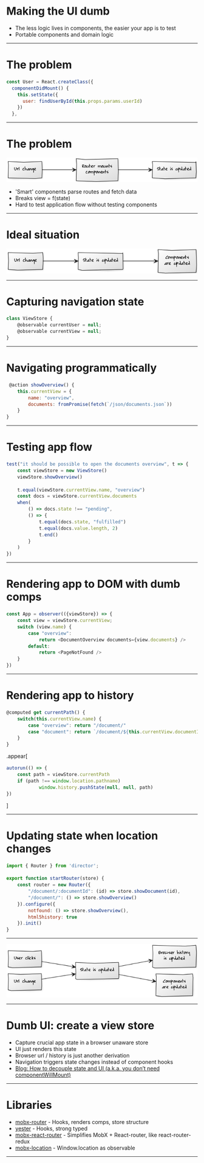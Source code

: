 
# Making the UI dumb

* The less logic lives in components, the easier your app is to test
* Portable components and domain logic

---

# The problem

```javascript
const User = React.createClass({
  componentDidMount() {
    this.setState({
      user: findUserById(this.props.params.userId)
    })
  },
```

---

# The problem

![routing](img/routing1.png)

* 'Smart' components parse routes and fetch data
* Breaks view = f(state)
* Hard to test application flow without testing components

---

# Ideal situation

![img/routing2.png](img/routing2.png)

---

# Capturing navigation state

```javascript
class ViewStore {
    @observable currentUser = null;
    @observable currentView = null;
}
```

---

# Navigating programmatically

```javascript
 @action showOverview() {
    this.currentView = {
        name: "overview",
        documents: fromPromise(fetch(`/json/documents.json`))
    }
}
```

---

# Testing app flow

```javascript
test("it should be possible to open the documents overview", t => {
    const viewStore = new ViewStore()
    viewStore.showOverview()

    t.equal(viewStore.currentView.name, "overview")
    const docs = viewStore.currentView.documents
    when(
        () => docs.state !== "pending",
        () => {
            t.equal(docs.state, "fulfilled")
            t.equal(docs.value.length, 2)
            t.end()
        }
    )
})
```

---

# Rendering app to DOM with dumb comps

```javascript
const App = observer(({viewStore}) => {
    const view = viewStore.currentView;
    switch (view.name) {
        case "overview":
            return <DocumentOverview documents={view.documents} />
        default:
            return <PageNotFound />
    }
})
```

---

# Rendering app to history

```javascript
@computed get currentPath() {
    switch(this.currentView.name) {
        case "overview": return "/document/"
        case "document": return `/document/${this.currentView.documentId}`
    }
}
```

.appear[
```javascript
autorun(() => {
    const path = viewStore.currentPath
    if (path !== window.location.pathname)
            window.history.pushState(null, null, path)
})
```
]

---

# Updating state when location changes

```javascript
import { Router } from 'director';

export function startRouter(store) {
    const router = new Router({
        "/document/:documentId": (id) => store.showDocument(id),
        "/document/": () => store.showOverview()
    }).configure({
        notfound: () => store.showOverview(),
        html5history: true
    }).init()
}
```

---

<img src="img/routing3.png" width="900px" />

---

# Dumb UI: create a view store

* Capture crucial app state in a browser unaware store
* UI just renders this state
* Browser url / history is just another derivation
* Navigation triggers state changes instead of component hooks
* [Blog: How to decouple state and UI (a.k.a. you don’t need componentWillMount)](https://medium.com/@mweststrate/how-to-decouple-state-and-ui-a-k-a-you-dont-need-componentwillmount-cc90b787aa37#.q5ksxr1is)

---

# Libraries

* [mobx-router](https://www.npmjs.com/package/mobx-router) - Hooks, renders comps, store structure
* [yester](http://basarat.com/yester/#/) - Hooks, strong typed
* [mobx-react-router](https://www.npmjs.com/package/mobx-react-router) - Simplifies MobX + React-router, like react-router-redux
* [mobx-location](https://www.npmjs.com/package/mobx-location) - Window.location as observable
---